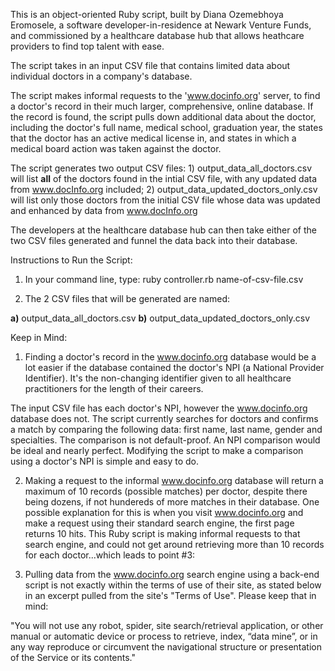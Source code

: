 This is an object-oriented Ruby script, built by Diana Ozemebhoya Eromosele, a software developer-in-residence at Newark Venture Funds, and commissioned by a healthcare database hub that allows heathcare providers to find top talent with ease. 

The script takes in an input CSV file that contains limited data about individual doctors in a company's database.

The script makes informal requests to the 'www.docinfo.org' server, to find a doctor's record in their much larger, comprehensive, online database. If the record is found, the script pulls down additional data about the doctor, including the doctor's full name, medical school, graduation year, the states that the doctor has an active medical license in, and states in which a medical board action was taken against the doctor. 

The script generates two output CSV files: 1) output_data_all_doctors.csv will list **all** of the doctors found in the intial CSV file, with any updated data from www.docInfo.org included; 2) output_data_updated_doctors_only.csv will list only those doctors from the initial CSV file whose data was updated and enhanced by data from www.docInfo.org

The developers at the healthcare database hub can then take either of the two CSV files generated and funnel the data back into their database. 

Instructions to Run the Script:

1) In your command line, type:
ruby controller.rb name-of-csv-file.csv

2) The 2 CSV files that will be generated are named:

**a)** output_data_all_doctors.csv
**b)** output_data_updated_doctors_only.csv

Keep in Mind: 

1) Finding a doctor's record in the www.docinfo.org database would be a lot easier if the database contained the doctor's NPI (a National Provider Identifier). It's the non-changing identifier given to all healthcare practitioners for the length of their careers. 

The input CSV file has each doctor's NPI, however the www.docinfo.org database does not. The script currently searches for doctors and confirms a match by comparing the following data: first name, last name, gender and specialties. The comparison is not default-proof. An NPI comparison would be ideal and nearly perfect. Modifying the script to make a comparison using a doctor's NPI is simple and easy to do.

2) Making a request to the informal www.docinfo.org database will return a maximum of 10 records (possible matches) per doctor, despite there being dozens, if not hundereds of more matches in their database. One possible explanation for this is when you visit www.docinfo.org and make a request using their standard search engine, the first page returns 10 hits. This Ruby script is making informal requests to that search engine, and could not get around retrieving more than 10 records for each doctor...which leads to point #3: 

3) Pulling data from the www.docinfo.org search engine using a back-end script is not exactly within the terms of use of their site, as stated below in an excerpt pulled from the site's "Terms of Use". Please keep that in mind:

"You will not use any robot, spider, site search/retrieval application, or other manual or automatic device or process to retrieve, index, “data mine”, or in any way reproduce or circumvent the navigational structure or presentation of the Service or its contents."


